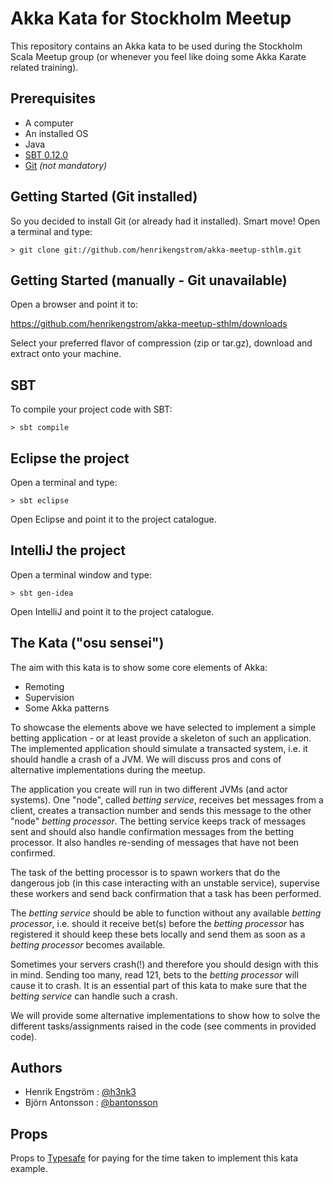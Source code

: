 # Akka Kata for Stockholm Meetup 

This repository contains an Akka kata to be used during the Stockholm Scala Meetup group (or whenever you feel like doing some Akka Karate related training).

## Prerequisites

* A computer
* An installed OS
* Java
* [SBT 0.12.0](http://www.scala-sbt.org/download.html)
* [Git](http://git-scm.com/downloads) _(not mandatory)_

## Getting Started (Git installed)

So you decided to install Git (or already had it installed). Smart move!
Open a terminal and type:

```
> git clone git://github.com/henrikengstrom/akka-meetup-sthlm.git
```

## Getting Started (manually - Git unavailable)

Open a browser and point it to:

https://github.com/henrikengstrom/akka-meetup-sthlm/downloads

Select your preferred flavor of compression (zip or tar.gz), download and extract onto your machine.

## SBT

To compile your project code with SBT:

```
> sbt compile
```

## Eclipse the project

Open a terminal and type:

```
> sbt eclipse
```

Open Eclipse and point it to the project catalogue.

## IntelliJ the project

Open a terminal window and type:

```
> sbt gen-idea
```

Open IntelliJ and point it to the project catalogue.

## The Kata ("osu sensei")

The aim with this kata is to show some core elements of Akka:
* Remoting
* Supervision
* Some Akka patterns

To showcase the elements above we have selected to implement a simple betting application - or at least provide a skeleton of such an application.
The implemented application should simulate a transacted system, i.e. it should handle a crash of a JVM.
We will discuss pros and cons of alternative implementations during the meetup.

The application you create will run in two different JVMs (and actor systems). One "node", called _betting service_, receives bet messages from a client,
creates a transaction number and sends this message to the other "node" _betting processor_. The betting service keeps track of messages sent and should also
handle confirmation messages from the betting processor. It also handles re-sending of messages that have not been confirmed. 

The task of the betting processor is to spawn workers that do the dangerous job (in this case interacting with an unstable service), 
supervise these workers and send back confirmation that a task has been performed. 

The _betting service_ should be able to function without any available _betting processor_, i.e. should it receive bet(s) before the _betting processor_ has
registered it should keep these bets locally and send them as soon as a _betting processor_ becomes available.

Sometimes your servers crash(!) and therefore you should design with this in mind. Sending too many, read 121, bets to the _betting processor_ will cause
it to crash. It is an essential part of this kata to make sure that the _betting service_ can handle such a crash.

We will provide some alternative implementations to show how to solve the different tasks/assignments raised in the code (see comments in provided code). 

## Authors

* Henrik Engström : [@h3nk3](http://twitter.com/h3nk3)
* Björn Antonsson : [@bantonsson](http://twitter.com/bantonsson)

## Props

Props to [Typesafe](http://www.typesafe.com) for paying for the time taken to implement this kata example.